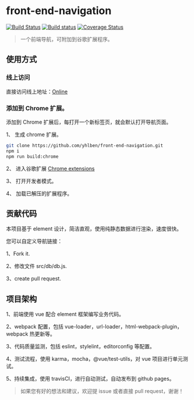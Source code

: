 # front-end-navigation

[![Build Status](https://travis-ci.com/yhlben/front-end-navigation.svg?branch=master)](https://travis-ci.com/yhlben/front-end-navigation)
[![Build status](https://ci.appveyor.com/api/projects/status/jxfwfppagyy4hmi7/branch/master?svg=true)](https://ci.appveyor.com/project/yhlben/front-end-navigation/branch/master)
[![Coverage Status](https://coveralls.io/repos/github/yhlben/front-end-navigation/badge.svg)](https://coveralls.io/github/yhlben/front-end-navigation)

> 一个前端导航，可附加到谷歌扩展程序。

## 使用方式

### 线上访问

直接访问线上地址：[Online](https://yhlben.github.io/front-end-navigation/)

### 添加到 Chrome 扩展。

添加到 Chrome 扩展后，每打开一个新标签页，就会默认打开导航页面。

1、 生成 chrome 扩展。

```sh
git clone https://github.com/yhlben/front-end-navigation.git
npm i
npm run build:chrome
```

2、 进入谷歌扩展 [Chrome extensions](chrome://extensions/)

3、 打开开发者模式。

4、 加载已解压的扩展程序。

## 贡献代码

本项目基于 element 设计，简洁直观，使用纯静态数据进行渲染，速度很快。

您可以自定义导航链接：

1、Fork it.

2、修改文件 src/db/db.js.

3、create pull request.

## 项目架构

1、前端使用 vue 配合 element 框架编写业务代码。

2、webpack 配置，包括 vue-loader，url-loader，html-webpack-plugin，webpack 热更新等。

3、代码质量监测，包括 eslint，stylelint，editorconfig 等配置。

4、测试流程，使用 karma，mocha，@vue/test-utils，对 vue 项目进行单元测试。

5、持续集成，使用 travisCI，进行自动测试，自动发布到 github pages。

> 如果您有好的想法和建议，欢迎提 issue 或者直接 pull request，谢谢！
